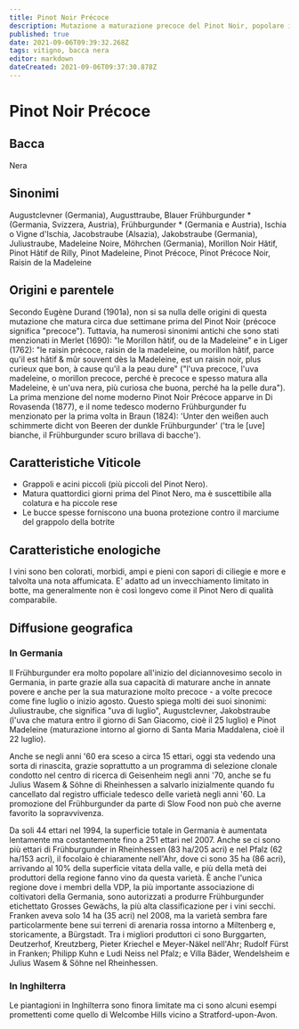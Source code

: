```yaml
---
title: Pinot Noir Précoce
description: Mutazione a maturazione precoce del Pinot Noir, popolare in Germania come Frühburgunder.
published: true
date: 2021-09-06T09:39:32.268Z
tags: vitigno, bacca nera
editor: markdown
dateCreated: 2021-09-06T09:37:30.878Z
---
```


# Pinot Noir Précoce

## Bacca
Nera

## Sinonimi
Augustclevner (Germania), Augusttraube, Blauer Frühburgunder * (Germania, Svizzera, Austria), Frühburgunder * (Germania e Austria), Ischia o Vigne d'Ischia, Jacobstraube (Alsazia), Jakobstraube (Germania), Juliustraube, Madeleine Noire, Möhrchen (Germania), Morillon Noir Hâtif, Pinot Hâtif de Rilly, Pinot Madeleine, Pinot Précoce, Pinot Précoce Noir, Raisin de la Madeleine

## Origini e parentele

Secondo Eugène Durand (1901a), non si sa nulla delle origini di questa mutazione che matura circa due settimane prima del Pinot Noir (précoce significa "precoce"). Tuttavia, ha numerosi sinonimi antichi che sono stati menzionati in Merlet (1690): "le Morillon hâtif, ou de la Madeleine" e in Liger (1762): "le raisin précoce, raisin de la madeleine, ou morillon hâtif, parce qu'il est hâtif & mûr souvent dès la Madeleine, est un raisin noir, plus curieux que bon, à cause qu'il a la peau dure" ("l'uva precoce, l'uva madeleine, o morillon precoce, perché è precoce e spesso matura alla Madeleine, è un'uva nera, più curiosa che buona, perché ha la pelle dura"). La prima menzione del nome moderno Pinot Noir Précoce apparve in Di Rovasenda (1877), e il nome tedesco moderno Frühburgunder fu menzionato per la prima volta in Braun (1824): 'Unter den weißen auch schimmerte dicht von Beeren der dunkle Frühburgunder' ('tra le [uve] bianche, il Frühburgunder scuro brillava di bacche').



## Caratteristiche Viticole

- Grappoli e acini piccoli (più piccoli del Pinot Nero).
- Matura quattordici giorni prima del Pinot Nero, ma è suscettibile alla colatura e ha piccole rese
- Le bucce spesse forniscono una buona protezione contro il marciume del grappolo della botrite

## Caratteristiche enologiche

I vini sono ben colorati, morbidi, ampi e pieni con sapori di ciliegie e more e talvolta una nota affumicata. E' adatto ad un invecchiamento limitato in botte, ma generalmente non è così longevo come il Pinot Nero di qualità comparabile.

## Diffusione geografica

### In Germania

Il Frühburgunder era molto popolare all'inizio del diciannovesimo secolo in Germania, in parte grazie alla sua capacità di maturare anche in annate povere e anche per la sua maturazione molto precoce - a volte precoce come fine luglio o inizio agosto. Questo spiega molti dei suoi sinonimi: Juliustraube, che significa "uva di luglio", Augustclevner, Jakobstraube (l'uva che matura entro il giorno di San Giacomo, cioè il 25 luglio) e Pinot Madeleine (maturazione intorno al giorno di Santa Maria Maddalena, cioè il 22 luglio).

Anche se negli anni '60 era sceso a circa 15 ettari, oggi sta vedendo una sorta di rinascita, grazie soprattutto a un programma di selezione clonale condotto nel centro di ricerca di Geisenheim negli anni '70, anche se fu Julius Wasem & Söhne di Rheinhessen a salvarlo inizialmente quando fu cancellato dal registro ufficiale tedesco delle varietà negli anni '60. La promozione del Frühburgunder da parte di Slow Food non può che averne favorito la sopravvivenza.

Da soli 44 ettari nel 1994, la superficie totale in Germania è aumentata lentamente ma costantemente fino a 251 ettari nel 2007. Anche se ci sono più ettari di Frühburgunder in Rheinhessen (83 ha/205 acri) e nel Pfalz (62 ha/153 acri), il focolaio è chiaramente nell'Ahr, dove ci sono 35 ha (86 acri), arrivando al 10% della superficie vitata della valle, e più della metà dei produttori della regione fanno vino da questa varietà. È anche l'unica regione dove i membri della VDP, la più importante associazione di coltivatori della Germania, sono autorizzati a produrre Frühburgunder etichettato Grosses Gewächs, la più alta classificazione per i vini secchi. Franken aveva solo 14 ha (35 acri) nel 2008, ma la varietà sembra fare particolarmente bene sui terreni di arenaria rossa intorno a Miltenberg e, storicamente, a Bürgstadt. Tra i migliori produttori ci sono Burggarten, Deutzerhof, Kreutzberg, Pieter Kriechel e Meyer-Näkel nell'Ahr; Rudolf Fürst in Franken; Philipp Kuhn e Ludi Neiss nel Pfalz; e Villa Bäder, Wendelsheim e Julius Wasem & Söhne nel Rheinhessen.

### In Inghilterra

Le piantagioni in Inghilterra sono finora limitate ma ci sono alcuni esempi promettenti come quello di Welcombe Hills vicino a Stratford-upon-Avon.


